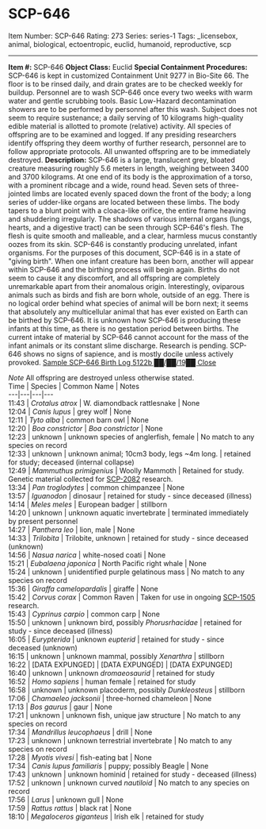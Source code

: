 # SCP-646
Item Number: SCP-646
Rating: 273
Series: series-1
Tags: _licensebox, animal, biological, ectoentropic, euclid, humanoid, reproductive, scp

---

**Item #:** SCP-646
**Object Class:** Euclid
**Special Containment Procedures:** SCP-646 is kept in customized Containment Unit 9277 in Bio-Site 66. The floor is to be rinsed daily, and drain grates are to be checked weekly for buildup.
Personnel are to wash SCP-646 once every two weeks with warm water and gentle scrubbing tools. Basic Low-Hazard decontamination showers are to be performed by personnel after this wash.
Subject does not seem to require sustenance; a daily serving of 10 kilograms high-quality edible material is allotted to promote (relative) activity.
All species of offspring are to be examined and logged. If any presiding researchers identify offspring they deem worthy of further research, personnel are to follow appropriate protocols. All unwanted offspring are to be immediately destroyed.
**Description:** SCP-646 is a large, translucent grey, bloated creature measuring roughly 5.6 meters in length, weighing between 3400 and 3700 kilograms. At one end of its body is the approximation of a torso, with a prominent ribcage and a wide, round head. Seven sets of three-jointed limbs are located evenly spaced down the front of the body; a long series of udder-like organs are located between these limbs. The body tapers to a blunt point with a cloaca-like orifice, the entire frame heaving and shuddering irregularly. The shadows of various internal organs (lungs, hearts, and a digestive tract) can be seen through SCP-646's flesh. The flesh is quite smooth and malleable, and a clear, harmless mucus constantly oozes from its skin.
SCP-646 is constantly producing unrelated, infant organisms. For the purposes of this document, SCP-646 is in a state of "giving birth". When one infant creature has been born, another will appear within SCP-646 and the birthing process will begin again. Births do not seem to cause it any discomfort, and all offspring are completely unremarkable apart from their anomalous origin. Interestingly, oviparous animals such as birds and fish are born whole, outside of an egg. There is no logical order behind what species of animal will be born next; it seems that absolutely any multicellular animal that has ever existed on Earth can be birthed by SCP-646.
It is unknown how SCP-646 is producing these infants at this time, as there is no gestation period between births. The current intake of material by SCP-646 cannot account for the mass of the infant animals or its constant slime discharge. Research is pending.
SCP-646 shows no signs of sapience, and is mostly docile unless actively provoked.
[ Sample SCP-646 Birth Log 5122b ██/██/19██ ](javascript:;)
[Close](javascript:;)
  
_Note_ All offspring are destroyed unless otherwise stated.  
Time | Species | Common Name | Notes  
---|---|---|---  
11:43 | _Crotalus atrox_ | W. diamondback rattlesnake | None  
12:04 | _Canis lupus_ | grey wolf | None  
12:11 | _Tyto alba_ | common barn owl | None  
12:20 | _Boa constrictor_ | _Boa constrictor_ | None  
12:23 | unknown | unknown species of anglerfish, female | No match to any species on record  
12:33 | unknown | unknown animal; 10cm3 body, legs ~4m long. | retained for study; deceased (internal collapse)  
12:49 | _Mammuthus primigenius_ | Woolly Mammoth | Retained for study. Genetic material collected for [SCP-2082](/scp-2082) research.  
13:34 | _Pan troglodytes_ | common chimpanzee | None  
13:57 | _Iguanodon_ | dinosaur | retained for study - since deceased (illness)  
14:14 | _Meles meles_ | European badger | stillborn  
14:20 | unknown | unknown aquatic invertebrate | terminated immediately by present personnel  
14:27 | _Panthera leo_ | lion, male | None  
14:33 | _Trilobita_ | Trilobite, unknown | retained for study - since deceased (unknown)  
14:56 | _Nasua narica_ | white-nosed coati | None  
15:21 | _Eubalaena japonica_ | North Pacific right whale | None  
15:24 | unknown | unidentified purple gelatinous mass | No match to any species on record  
15:36 | _Giraffa camelopardalis_ | giraffe | None  
15:42 | _Corvus corax_ | Common Raven | Taken for use in ongoing [SCP-1505](/scp-1505) research.  
15:43 | _Cyprinus carpio_ | common carp | None  
15:50 | unknown | unknown bird, possibly _Phorusrhacidae_ | retained for study - since deceased (illness)  
16:05 | _Eurypterida_ | unknown _eupterid_ | retained for study - since deceased (unknown)  
16:15 | unknown | unknown mammal, possibly _Xenarthra_ | stillborn  
16:22 | [DATA EXPUNGED] | [DATA EXPUNGED] | [DATA EXPUNGED]  
16:40 | unknown | unknown _dromaeosaurid_ | retained for study  
16:52 | _Homo sapiens_ | human female | retained for study  
16:58 | unknown | unknown placoderm, possibly _Dunkleosteus_ | stillborn  
17:06 | _Chamaeleo jacksonii_ | three-horned chameleon | None  
17:13 | _Bos gaurus_ | gaur | None  
17:21 | unknown | unknown fish, unique jaw structure | No match to any species on record  
17:34 | _Mandrillus leucophaeus_ | drill | None  
17:23 | unknown | unknown terrestrial invertebrate | No match to any species on record  
17:28 | _Myotis vivesi_ | fish-eating bat | None  
17:34 | _Canis lupus familiaris_ | puppy; possibly Beagle | None  
17:43 | unknown | unknown hominid | retained for study - deceased (illness)  
17:52 | unknown | unknown curved _nautiloid_ | No match to any species on record  
17:56 | _Larus_ | unknown gull | None  
17:59 | _Rattus rattus_ | black rat | None  
18:10 | _Megaloceros giganteus_ | Irish elk | retained for study